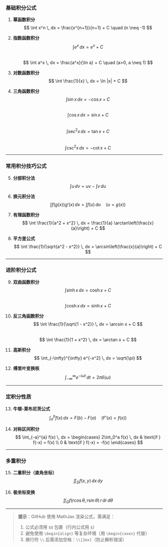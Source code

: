 ### 基础积分公式
1. **幂函数积分**  
   $$ \int x^n \, dx = \frac{x^{n+1}}{n+1} + C \quad (n \neq -1) $$

2. **指数函数积分**  
   $$ \int e^x \, dx = e^x + C $$  
   $$ \int a^x \, dx = \frac{a^x}{\ln a} + C \quad (a>0, a \neq 1) $$

3. **对数函数积分**  
   $$ \int \frac{1}{x} \, dx = \ln |x| + C $$

4. **三角函数积分**  
   $$ \int \sin x \, dx = -\cos x + C $$  
   $$ \int \cos x \, dx = \sin x + C $$  
   $$ \int \sec^2 x \, dx = \tan x + C $$  
   $$ \int \csc^2 x \, dx = -\cot x + C $$

---

### 常用积分技巧公式
5. **分部积分法**  
   $$ \int u \, dv = uv - \int v \, du $$

6. **换元积分法**  
   $$ \int f(g(x)) g'(x) \, dx = \int f(u) \, du \quad (u = g(x)) $$

7. **有理函数积分**  
   $$ \int \frac{1}{a^2 + x^2} \, dx = \frac{1}{a} \arctan\left(\frac{x}{a}\right) + C $$

8. **平方差公式**  
   $$ \int \frac{1}{\sqrt{a^2 - x^2}} \, dx = \arcsin\left(\frac{x}{a}\right) + C $$

---

### 进阶积分公式
9. **双曲函数积分**  
   $$ \int \sinh x \, dx = \cosh x + C $$  
   $$ \int \cosh x \, dx = \sinh x + C $$

10. **反三角函数积分**  
    $$ \int \frac{1}{\sqrt{1 - x^2}} \, dx = \arcsin x + C $$  
    $$ \int \frac{1}{1 + x^2} \, dx = \arctan x + C $$

11. **高斯积分**  
    $$ \int_{-\infty}^{\infty} e^{-x^2} \, dx = \sqrt{\pi} $$

12. **傅里叶变换核**  
    $$ \int_{-\infty}^{\infty} e^{-i\omega t} \, dt = 2\pi \delta(\omega) $$

---

### 定积分性质
13. **牛顿-莱布尼茨公式**  
    $$ \int_a^b f(x) \, dx = F(b) - F(a) \quad (F'(x) = f(x)) $$

14. **对称区间积分**  
    $$ \int_{-a}^{a} f(x) \, dx = \begin{cases} 
      2\int_0^a f(x) \, dx & \text{if } f(-x) = f(x) \\
      0 & \text{if } f(-x) = -f(x)
    \end{cases} $$

---

### 多重积分
15. **二重积分（直角坐标）**  
    $$ \iint_D f(x,y) \, dx \, dy $$

16. **极坐标变换**  
    $$ \iint_D f(r\cos\theta, r\sin\theta) \, r \, dr \, d\theta $$

---

> **提示**：GitHub 使用 MathJax 渲染公式，需满足：
> 1. 公式必须用 `$$` 包裹（行内公式用 `$`）
> 2. 避免使用 `\begin{align}` 等复杂环境（用 `\begin{cases}` 代替）
> 3. 换行符 `\\` 后需添加空格：`\\[2ex]`（防止解析错误）
